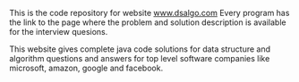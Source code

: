 This is the code repository for website www.dsalgo.com
Every program has the link to the page where the problem and solution description is available for the interview quesions.

This website gives complete java code solutions for data structure and algorithm questions and answers for top level software companies like microsoft, amazon, google and facebook.
